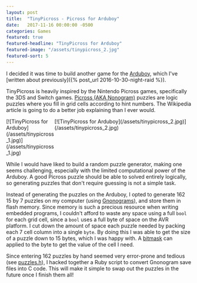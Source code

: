 ```yaml
---
layout: post
title:  "TinyPicross - Picross for Arduboy"
date:   2017-11-16 00:00:00 -0500
categories: Games
featured: true
featured-headline: "TinyPicross for Arduboy"
featured-image: "/assets/tinypicross_2.jpg"
featured-sort: 5
---
```


I decided it was time to build another game for the [Arduboy](http://www.arduboy.com), which I've [written about previously]({% post_url 2016-10-30-night-raid %}).

TinyPicross is heavily inspired by the Nintendo Picross games, specifically the 3DS and Switch games. [Picross (AKA Nonogram)](https://en.wikipedia.org/wiki/Nonogram) puzzles are logic puzzles where you fill in grid cells according to hint numbers. The Wikipedia article is going to do a better job explaining than I ever would.

<div class='image-container' style='width:25.8%;display:inline-block;'>
[![TinyPicross for Arduboy](/assets/tinypicross_1.jpg)](/assets/tinypicross_1.jpg)
</div>
<div class='image-container' style='width:73.9%;display:inline-block;float:right;'>
[![TinyPicross for Arduboy](/assets/tinypicross_2.jpg)](/assets/tinypicross_2.jpg)
</div>

While I would have liked to build a random puzzle generator, making one seems challenging, especially with the limited computational power of the Arduboy. A good Picross puzzle should be able to solved entirely logically, so generating puzzles that don't require guessing is not a simple task.

Instead of generating the puzzles on the Arduboy, I opted to generate 162 15 by 7 puzzles on my computer (using [Gnonograms](https://github.com/jeremypw/gnonograms)), and store them in flash memory. Since memory is such a precious resource when writing embedded programs, I couldn't afford to waste any space using a full `bool` for each grid cell, since a `bool` uses a full byte of space on the AVR platform. I cut down the amount of space each puzzle needed by packing each 7 cell column into a single `byte`. By doing this I was able to get the size of a puzzle down to 15 bytes, which I was happy with. A [bitmask](https://en.wikipedia.org/wiki/Mask_(computing)) can applied to the byte to get the value of the cell I need.

Since entering 162 puzzles by hand seemed very error-prone and tedious (see [puzzles.h](https://github.com/epbarger/tinypicross/blob/master/puzzles.h)), I hacked together a Ruby script to convert Gnonogram save files into C code. This will make it simple to swap out the puzzles in the future once I finish them all!

